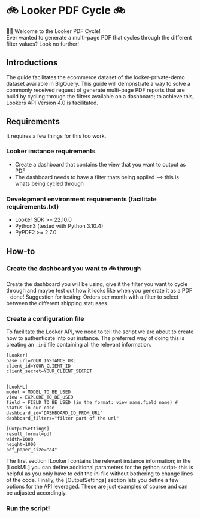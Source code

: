 # 🚲 Looker PDF Cycle 🚲

👋🏼 Welcome to the Looker PDF Cycle! <br> Ever wanted to generate a multi-page PDF that cycles through the different filter values? Look no further!

## Introductions

The guide facilitates the ecommerce dataset of the looker-private-demo dataset available in BigQuery. This guide will demonstrate a way to solve a commonly received request of generate multi-page PDF reports that are build by cycling through the filters available on a dashboard; to achieve this, Lookers API Version 4.0 is facilitated.

## Requirements

It requires a few things for this too work.

### Looker instance requirements

- Create a dashboard that contains the view that you want to output as PDF
- The dashboard needs to have a filter thats being applied --> this is whats being cycled through

### Development environment requirements (facilitate requirements.txt)

- Looker SDK >= 22.10.0
- Python3 (tested with Python 3.10.4)
- PyPDF2 >= 2.7.0

## How-to
### Create the dashboard you want to 🚲 through
Create the dashboard you will be using, give it the filter you want to cycle through and maybe test out how it looks like when you generate it as a PDF - done! Suggestion for testing: Orders per month with a filter to select between the different shipping statusses.

### Create a configuration file
To facilitate the Looker API, we need to tell the script we are about to create how to authenticate into our instance. The preferred way of doing this is creating an `.ini` file containing all the relevant information.

```
[Looker]
base_url=YOUR_INSTANCE_URL
client_id=YOUR_CLIENT_ID
client_secret=YOUR_CLIENT_SECRET


[LookML]
model = MODEL_TO_BE_USED
view = EXPLORE_TO_BE_USED
field = FIELD_TO_BE_USED (in the format: view_name.field_name) # status in our case
dashboard_id="DASHBOARD_ID_FROM_URL"
dashboard_filters="filter part of the url"

[OutputSettings]
result_format=pdf
width=1000
height=1000
pdf_paper_size="a4"
```
The first section [Looker] contains the relevant instance information; in the [LookML] you can define additional parameters for the python script- this is helpful as you only have to edit the ini file without bothering to change lines of the code. Finally, the [OutputSettings] section lets you define a few options for the API leveraged. These are just examples of course and can be adjusted accordingly.

### Run the script!


